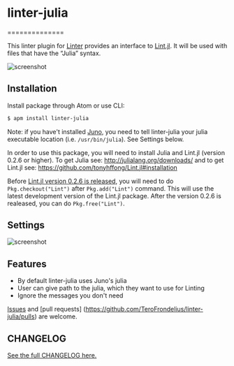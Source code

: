 # linter-julia
==============

This linter plugin for [Linter](https://github.com/AtomLinter/Linter) provides
an interface to [Lint.jl](https://github.com/tonyhffong/Lint.jl). It will be
used with files that have the “Julia” syntax.

![screenshot](https://raw.githubusercontent.com/TeroFrondelius/linter-julia/master/Screenshot.gif)

## Installation
Install package through Atom or use CLI:

```bash
$ apm install linter-julia
```
Note: if you have't installed [Juno](http://junolab.org/), you need to tell
linter-julia your julia executable location (i.e. `/usr/bin/julia`). See
Settings below.

In order to use this package, you will need to install Julia and Lint.jl
(version 0.2.6 or higher).
To get Julia see: http://julialang.org/downloads/ and to get Lint.jl
see: https://github.com/tonyhffong/Lint.jl#installation


Before [Lint.jl version 0.2.6 is released](https://github.com/tonyhffong/Lint.jl/releases),
you will need to do `Pkg.checkout("Lint")` after `Pkg.add("Lint")` command.
This will use the latest development version of the Lint.jl package.
After the version 0.2.6 is realeased, you can do `Pkg.free("Lint")`.

## Settings

![screenshot](https://raw.githubusercontent.com/TeroFrondelius/linter-julia/master/settings.png)

## Features

* By default linter-julia uses Juno's julia
* User can give path to the julia, which they want to use for Linting
* Ignore the messages you don't need

[Issues](https://github.com/TeroFrondelius/linter-julia/issues) and [pull requests]
(https://github.com/TeroFrondelius/linter-julia/pulls) are welcome.

## CHANGELOG

[See the full CHANGELOG here.](https://github.com/TeroFrondelius/linter-julia/blob/master/CHANGELOG.md)
